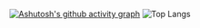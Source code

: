 [![Ashutosh's github activity graph](https://github-readme-activity-graph.vercel.app/graph?username=Hmmcrs&theme=react-dark)](https://github.com/ashutosh00710/github-readme-activity-graph)
![Top Langs](https://github-readme-stats.vercel.app/api/top-langs/?username=Hmmcrs&layout=compact&bg_color=0d1117&title_color=00d9ff&text_color=c9d1d9&icon_color=00d9ff)
